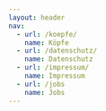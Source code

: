 ```yaml
---
layout: header
nav:
  - url: /koepfe/
    name: Köpfe
  - url: /datenschutz/
    name: Datenschutz
  - url: /impressum/
    name: Impressum
  - url: /jobs
    name: Jobs
---
```

